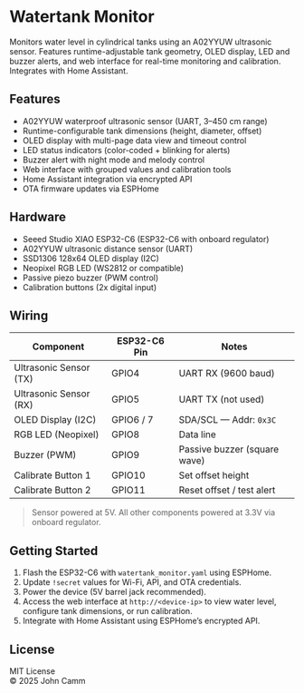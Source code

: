 # Watertank Monitor

Monitors water level in cylindrical tanks using an A02YYUW ultrasonic sensor. Features runtime-adjustable tank geometry, OLED display, LED and buzzer alerts, and web interface for real-time monitoring and calibration. Integrates with Home Assistant.

## Features

- A02YYUW waterproof ultrasonic sensor (UART, 3–450 cm range)
- Runtime-configurable tank dimensions (height, diameter, offset)
- OLED display with multi-page data view and timeout control
- LED status indicators (color-coded + blinking for alerts)
- Buzzer alert with night mode and melody control
- Web interface with grouped values and calibration tools
- Home Assistant integration via encrypted API
- OTA firmware updates via ESPHome

## Hardware

- Seeed Studio XIAO ESP32-C6 (ESP32-C6 with onboard regulator)
- A02YYUW ultrasonic distance sensor (UART)
- SSD1306 128x64 OLED display (I2C)
- Neopixel RGB LED (WS2812 or compatible)
- Passive piezo buzzer (PWM control)
- Calibration buttons (2x digital input)

## Wiring

| Component               | ESP32-C6 Pin | Notes                      |
|------------------------|--------------|----------------------------|
| Ultrasonic Sensor (TX) | GPIO4        | UART RX (9600 baud)        |
| Ultrasonic Sensor (RX) | GPIO5        | UART TX (not used)         |
| OLED Display (I2C)     | GPIO6 / 7    | SDA/SCL — Addr: `0x3C`     |
| RGB LED (Neopixel)     | GPIO8        | Data line                  |
| Buzzer (PWM)           | GPIO9        | Passive buzzer (square wave) |
| Calibrate Button 1     | GPIO10       | Set offset height          |
| Calibrate Button 2     | GPIO11       | Reset offset / test alert  |

> Sensor powered at 5V. All other components powered at 3.3V via onboard regulator.

## Getting Started

1. Flash the ESP32-C6 with `watertank_monitor.yaml` using ESPHome.
2. Update `!secret` values for Wi-Fi, API, and OTA credentials.
3. Power the device (5V barrel jack recommended).
4. Access the web interface at `http://<device-ip>` to view water level, configure tank dimensions, or run calibration.
5. Integrate with Home Assistant using ESPHome’s encrypted API.

## License

MIT License  
© 2025 John Camm
